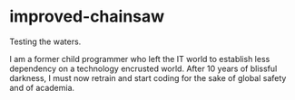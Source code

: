 # improved-chainsaw
Testing the waters.

I am a former child programmer who left the IT world to establish less dependency on a technology encrusted world. After 10 years of blissful darkness, I must now retrain and start coding for the sake of global safety and of academia. 
